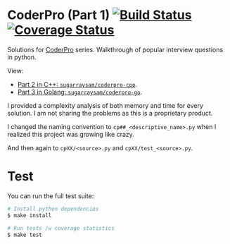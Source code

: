 # CoderPro (Part 1) [![Build Status](https://www.travis-ci.com/sugarraysam/coderpro-py.svg?branch=master)](https://www.travis-ci.com/sugarraysam/coderpro-py) [![Coverage Status](https://coveralls.io/repos/github/sugarraysam/coderpro-py/badge.svg?branch=master)](https://coveralls.io/github/sugarraysam/coderpro-py?branch=master)

Solutions for [CoderPro](https://www.techseries.dev/products/coderpro) series. Walkthrough of popular interview questions in python.

View:

- [Part 2 in C++: `sugarraysam/coderpro-cpp`](https://github.com/sugarraysam/coderpro-cpp).
- [Part 3 in Golang: `sugarraysam/coderpro-go`](https://github.com/sugarraysam/coderpro-go).

I provided a complexity analysis of both memory and time for every solution. I am not sharing the problems as this is a proprietary product.

I changed the naming convention to `cp##_<descriptive_name>.py` when I realized this project was growing like crazy.

And then again to `cpXX/<source>.py` and `cpXX/test_<source>.py`.

# Test

You can run the full test suite:

```bash
# Install python dependencies
$ make install

# Run tests /w coverage statistics
$ make test
```
